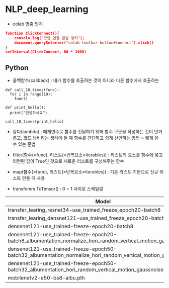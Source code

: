 # NLP_deep_learning
- colab 멈춤 방지
``` json
function ClickConnect(){
    console.log("코랩 연결 끊김 방지"); 
    document.querySelector("colab-toolbar-button#connect").click() 
}
setInterval(ClickConnect, 60 * 1000)
```

## Python
- 콜백함수(callback) : 내가 함수를 호출하는 것이 아니라 다른 함수에서 호출하는 
``` python3
def call_10_times(func):
  for i in range(10):
    func()
    
def print_hello():
  print("안녕하세요")
  
call_10_times(print_hello)
```
- 람다(lambda) : 매개변수로 함수를 전달하기 위해 함수 구문을 작성하는 것이 번거롭고, 코드 낭비라는 생각이 들 때 함수를 간단하고 쉽게 선언하는 방법 = 짧게 쓸 수 있는 문법

- filter(함수(=func), 리스트(=반복요소=iterables)) : 리스트의 요소를 함수에 넣고 리턴된 값이 True인 것으로 새로운 리스트를 구성해주는 함수

- map(함수(=func), 리스트(=반복요소=iterables)) : 기존 리스트 기반으로 신규 리스트 만들 때 사용

- transfomrs.ToTensor() : 0 ~ 1 사이로 스케일링


 
| Model | train_loss | valid_loss | RMSE |
| -------------| ------------- | ------------- | ------------- |
| transfer_learing_resnet34-use_trained_freeze_epoch20-batch8| 1.4222e+04 | 1.2300e+04	| 105.03642 |
| transfer_learing_densnet121-use_trained_freeze_epoch20-batch8 | 1.4091e+04 | 1.2923e+04   | 103.90428 |
| densenet121-use_trained-freeze-epoch20-batch8 | 1.7068e+02 | 1.3420e+02   | 103.90428 |
| densenet121-use_trained-freeze-epoch20-batch8_albumentation_normalize_hori_random_vertical_motion_gaussnoise | 3.9548e+02 | 2.0384e+02   | 98.06773  |
| densenet121-use_trained-freeze-epoch50-batch32_albumentation_normalize_hori_random_vertical_motion_gaussnoise.pth | 3.5934e+02 | 1.6615e+02 | 98.06773 |
| densenet121-use_trained-freeze-epoch50-batch32_albumentation_hori_random_vertical_motion_gaussnoise.pth | 3.4917e+02 | 1.7434e+02 | 98.06773 |
| mobilenetv2-e50-bs8-albu.pth |  |  | 
